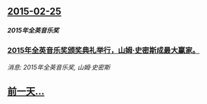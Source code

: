 ## [2015-02-25](/news/2015/02/25/index.md)

##### 2015年全英音乐奖
### [2015年全英音乐奖颁奖典礼举行，山姆·史密斯成最大赢家。](/news/2015/02/25/2015年全英音乐奖颁奖典礼举行-山姆-史密斯成最大赢家.md)
_消息: 2015年全英音乐奖, 山姆·史密斯_

## [前一天...](/news/2015/02/22/index.md)

